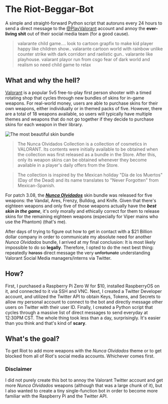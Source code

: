 # The Riot-Beggar-Bot

A simple and straight-forward Python script that autoruns every 24 hours to send a direct message to the [@PlayValorant](https://twitter.com/PlayVALORANT?s=20&t=VSGxu2r_sdnxOfU-v3gxXw) account and annoy the **ever-living shit** out of their social media team (for a good cause).

> valarante child game.... look to cartoon grapfix to make kid player happy like children show.. valarante cartoon world with rainbow unlike counter strike with dark corridorr and raelistic gun.. valarante like playhouse. valarant playor run from csgo fear of dark world and realism so need child game to relax

## What and why the hell?

[Valorant](https://playvalorant.com/en-us/) is a popular 5v5 free-to-play first person shooter with a timed rotating shop that cycles through new bundles of skins for in-game weapons. For real-world money, users are able to purchase skins for their own weapons, either individually or in themed packs of five. However, there are a total of 18 weapons available, so users will typically have multiple themes and weapons that do not go together if they decide to purchase skins for each weapon in their library.

![The most beautiful skin bundle](https://static.wikia.nocookie.net/valorant/images/f/fa/Bundle_Nunca_Olvidados.png/revision/latest/scale-to-width-down/1000?cb=20211019170213)

> The Nunca Olvidados Collection is a collection of cosmetics in VALORANT. Its contents were initially available to be obtained when the collection was first released as a bundle in the Store. After this, only its weapon skins can be obtained whenever they become available in a player's daily offers from the Store.

> The collection is inspired by the Mexican holiday "Día de los Muertos" (Day of the Dead) and its name translates to "Never Forgotten" from Mexican-Spanish.

For patch 3.08, the [***Nunca Olvidados***](https://playvalorant.com/en-us/news/game-updates/the-origins-of-valorant-s-nunca-olvidados/) skin bundle was released for five weapons: the Vandal, Ares, Frenzy, Bulldog, and Knife. Given that there's eighteen weapons and only five of those weapons actually have the ***best skin in the game***, it's only morally and ethically correct for them to release skins for the remaining eighteen weapons (especially for Viper mains who use the Phantom) (that's me).

After days of trying to figure out how to get in contact with a $21 Billion dollar company in order to communicate my absolute need for another _Nunca Olvidados_ bundle, I arrived at my final conclusion: It is most likely impossible to do so **legally**. Therefore, I opted to do the next best thing: repeatedly ~~harass~~ direct message the very ~~unfortunate~~ understanding Valorant Social Media managers/interns via Twitter.

## How?

First, I purchased a Raspberry Pi Zero W for $10, installed RaspberryOS on it, and connected to it via SSH and VNC. Next, I created a Twitter Developer account, and utilized the Twitter API to obtain Keys, Tokens, and Secrets to allow my personal account to connect to the bot and directly message other users on Twitter with their user ID. Finally, I created a Python script that cycles through a massive list of direct messages to send everyday at 12:30PM CST. The whole thing took less than a day, surprisingly. It's easier than you think and that's kind of **scary**.

## What's the goal?

To get Riot to add more weapons with the _Nunca Olvidados_ theme or to get blocked from all of Riot's social media accounts. Whichever comes first.

### Disclaimer

I did not purely create this bot to annoy the Valorant Twitter account and get more _Nunca Olvidados_ weapons (although that was a large chunk of it), but I also wanted to create a tiny single-function bot in order to become more familiar with the Raspberry Pi and the Twitter API.
